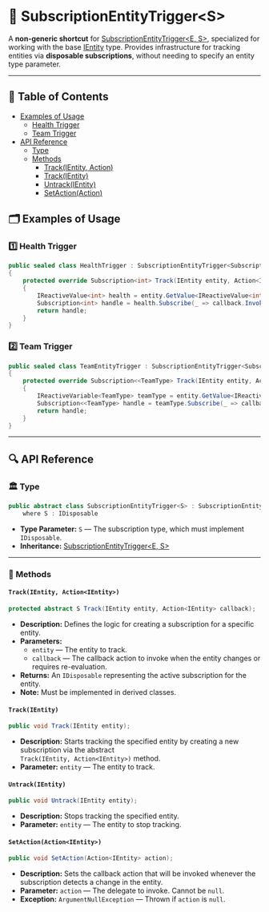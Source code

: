 # 🧩 SubscriptionEntityTrigger\<S>

A **non-generic shortcut** for [SubscriptionEntityTrigger<E, S>](SubscriptionEntityTrigger%601.md), specialized for
working with the base [IEntity](../Entities/IEntity.md) type. Provides infrastructure for tracking entities via
**disposable subscriptions**, without needing to specify an entity type parameter.

---

## 📑 Table of Contents

- [Examples of Usage](#-examples-of-usage)
    - [Health Trigger](#ex1)
    - [Team Trigger](#ex2)
- [API Reference](#-api-reference)
    - [Type](#-type)
    - [Methods](#-methods)
        - [Track(IEntity, Action<IEntity>)](#trackientity-actionientity)
        - [Track(IEntity)](#trackientity)
        - [Untrack(IEntity)](#untrackientity)
        - [SetAction(Action<IEntity>)](#setactionactionientity)

## 🗂 Examples of Usage

<div id="ex1"></div>

### 1️⃣ Health Trigger

```csharp
public sealed class HealthTrigger : SubscriptionEntityTrigger<Subscription<int>>
{
    protected override Subscription<int> Track(IEntity entity, Action<IEntity> callback)
    {
        IReactiveValue<int> health = entity.GetValue<IReactiveValue<int>>("Health");
        Subscription<int> handle = health.Subscribe(_ => callback.Invoke(entity)); //IDisposable
        return handle;
    }
}
```

<div id="ex2"></div>

### 2️⃣ Team Trigger

```csharp
public sealed class TeamEntityTrigger : SubscriptionEntityTrigger<Subscription<<TeamType>>>
{
    protected override Subscription<<TeamType> Track(IEntity entity, Action<IEntity> callback) 
    {
        IReactiveVariable<TeamType> teamType = entity.GetValue<IReactiveVariable<TeamType>>();
        Subscription<<TeamType> handle = teamType.Subscribe(_ => callback.Invoke(entity)); //IDisposable
        return handle;
    }
}
```

---

## 🔍 API Reference

### 🏛️ Type <div id="-type"></div>

```csharp
public abstract class SubscriptionEntityTrigger<S> : SubscriptionEntityTrigger<IEntity, S>
    where S : IDisposable
```

- **Type Parameter:** `S` — The subscription type, which must implement `IDisposable`.
- **Inheritance:** [SubscriptionEntityTrigger<E, S>](SubscriptionEntityTrigger%601.md)

---

### 🏹 Methods

#### `Track(IEntity, Action<IEntity>)`

```csharp
protected abstract S Track(IEntity entity, Action<IEntity> callback);
```

- **Description:** Defines the logic for creating a subscription for a specific entity.
- **Parameters:**
    - `entity` — The entity to track.
    - `callback` — The callback action to invoke when the entity changes or requires re-evaluation.
- **Returns:** An `IDisposable` representing the active subscription for the entity.
- **Note:** Must be implemented in derived classes.

#### `Track(IEntity)`

```csharp
public void Track(IEntity entity);
```

- **Description:** Starts tracking the specified entity by creating a new subscription via the abstract  
  `Track(IEntity, Action<IEntity>)` method.
- **Parameter:** `entity` — The entity to track.

#### `Untrack(IEntity)`

```csharp
public void Untrack(IEntity entity);
```

- **Description:** Stops tracking the specified entity.
- **Parameter:** `entity` — The entity to stop tracking.

#### `SetAction(Action<IEntity>)`

```csharp
public void SetAction(Action<IEntity> action);
```

- **Description:** Sets the callback action that will be invoked whenever the subscription detects a change in the
  entity.
- **Parameter:** `action` — The delegate to invoke. Cannot be `null`.
- **Exception:** `ArgumentNullException` — Thrown if `action` is `null`.
